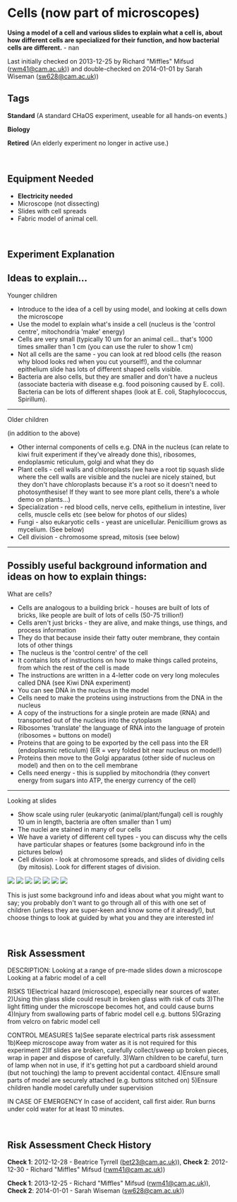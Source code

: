 # Cells (now part of microscopes)

**Using a model of a cell and various slides to explain what a cell is, about how different cells are specialized for their function, and how bacterial cells are different.** - nan

Last initially checked on 2013-12-25 by Richard "Miffles" Mifsud (rwm41@cam.ac.uk)) and double-checked on 2014-01-01 by Sarah Wiseman (sw628@cam.ac.uk))

## Tags
<!--- Start Tags (DO NOT REMOVE THIS COMMENT) --->

**Standard** (A standard CHaOS experiment, useable for all hands-on events.)

**Biology**

**Retired** (An elderly experiment no longer in active use.)
<!--- End Tags (DO NOT REMOVE THIS COMMENT) --->

<br/>

## Equipment Needed 
- **Electricity needed**
- Microscope (not dissecting)
- Slides with cell spreads
- Fabric model of animal cell.

<br/>

## Experiment Explanation 

Ideas to explain...
----------

Younger children

- Introduce to the idea of a cell by using model, and looking at cells down the microscope
- Use the model to explain what's inside a cell (nucleus is the 'control centre', mitochondria 'make' energy)
- Cells are very small (typically 10 um for an animal cell... that's 1000 times smaller than 1 cm (you can use the ruler to show 1 cm)
- Not all cells are the same - you can look at red blood cells (the reason why blood looks red when you cut yourself!), and the columnar epithelium slide has lots of different shaped cells visible.
- Bacteria are also cells, but they are smaller and don't have a nucleus (associate bacteria with disease e.g. food poisoning caused by E. coli). Bacteria can be lots of different shapes (look at E. coli, Staphylococcus, Spirillum).

----------

Older children

(in addition to the above)
- Other internal components of cells e.g. DNA in the nucleus (can relate to kiwi fruit experiment if they've already done this), ribosomes, endoplasmic reticulum, golgi and what they do
- Plant cells - cell walls and chloroplasts (we have a root tip squash slide where the cell walls are visible and the nuclei are nicely stained, but they don't have chloroplasts because it's a root so it doesn't need to photosynthesise! If they want to see more plant cells, there's a whole demo on plants...)
- Specialization - red blood cells, nerve cells, epithelium in intestine, liver cells, muscle cells etc (see below for photos of our slides)
- Fungi - also eukaryotic cells - yeast are unicellular. Penicillium grows as mycelium. (See below)
- Cell division - chromosome spread, mitosis (see below)


-----------------------------------------------------

Possibly useful background information and ideas on how to explain things:
----------

What are cells?

- Cells are analogous to a building brick - houses are built of lots of bricks, like people are built of lots of cells (50-75 trillion!)
- Cells aren't just bricks - they are alive, and make things, use things, and process information
- They do that because inside their fatty outer membrane, they contain lots of other things
- The nucleus is the 'control centre' of the cell
- It contains lots of instructions on how to make things called proteins, from which the rest of the cell is made
- The instructions are written in a 4-letter code on very long molecules called DNA (see Kiwi DNA experiment)
- You can see DNA in the nucleus in the model
- Cells need to make the proteins using instructions from the DNA in the nucleus
- A copy of the instructions for a single protein are made (RNA) and transported out of the nucleus into the cytoplasm
- Ribosomes 'translate' the language of RNA into the language of protein (ribosomes = buttons on model)
- Proteins that are going to be exported by the cell pass into the ER (endoplasmic reticulum) (ER = very folded bit near nucleus on model!)
- Proteins then move to the Golgi apparatus (other side of nucleus on model) and then on to the cell membrane
- Cells need energy - this is supplied by mitochondria (they convert energy from sugars into ATP, the energy currency of the cell)
----------

Looking at slides

- Show scale using ruler (eukaryotic (animal/plant/fungal) cell is roughly 10 um in length, bacteria are often smaller than 1 um)
- The nuclei are stained in many of our cells
- We have a variety of different cell types - you can discuss why the cells have particular shapes or features (some background info in the pictures below)
- Cell division - look at chromosome spreads, and slides of dividing cells (by mitosis). Look for different stages of division. 

![](http://www.srcf.ucam.org/chaos/sites/default/files/cells1.jpg)
![](http://www.srcf.ucam.org/chaos/sites/default/files/cells2.jpg)
![](http://www.srcf.ucam.org/chaos/sites/default/files/cells3.jpg)
![](http://www.srcf.ucam.org/chaos/sites/default/files/cells4.jpg)
![](http://www.srcf.ucam.org/chaos/sites/default/files/cells5.jpg)
![](http://www.srcf.ucam.org/chaos/sites/default/files/cells6.jpg)
![](http://www.srcf.ucam.org/chaos/sites/default/files/cells7.jpg)

This is just some background info and ideas about what you might want to say; you probably don't want to go through all of this with one set of children (unless they are super-keen and know some of it already!), but choose things to look at guided by what you and they are interested in!

<br/>

## Risk Assessment

DESCRIPTION:
Looking at a range of pre-made slides down a microscope
Looking at a fabric model of a cell

RISKS
1)Electrical hazard (microscope), especially near sources of water.
2)Using thin glass slide could result in broken glass with risk of cuts
3)The light fitting under the microscope becomes hot, and could cause burns
4)Injury from swallowing parts of fabric model cell e.g. buttons
5)Grazing from velcro on fabric model cell

CONTROL MEASURES
1a)See separate electrical parts risk assessment
1b)Keep microscope away from water as it is not required for this experiment
2)If slides are broken, carefully collect/sweep up broken pieces, wrap in paper and dispose of carefully.
3)Warn children to be careful, turn of lamp when not in use, if it's getting hot put a cardboard shield around (but not touching) the lamp to prevent accidental contact.
4)Ensure small parts of model are securely attached (e.g. buttons stitched on)
5)Ensure children handle model carefully under supervision

IN CASE OF EMERGENCY
In case of accident, call first aider. Run burns under cold water for at least 10 minutes.

<br/>

## Risk Assessment Check History 

**Check 1**: 2012-12-28 - Beatrice Tyrrell (bet23@cam.ac.uk)), **Check 2**: 2012-12-30 - Richard "Miffles" Mifsud (rwm41@cam.ac.uk))

**Check 1**: 2013-12-25 - Richard "Miffles" Mifsud (rwm41@cam.ac.uk)), **Check 2**: 2014-01-01 - Sarah Wiseman (sw628@cam.ac.uk))